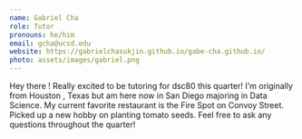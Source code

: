 ```yaml
---
name: Gabriel Cha
role: Tutor
pronouns: he/him
email: gcha@ucsd.edu
website: https://gabrielchasukjin.github.io/gabe-cha.github.io/
photo: assets/images/gabriel.png
---
```

Hey there ! Really excited to be tutoring for dsc80 this quarter! I'm originally from Houston , Texas but am here now in San Diego majoring in Data Science. My current favorite restaurant is the Fire Spot on Convoy Street. Picked up a new hobby on planting tomato seeds. Feel free to ask any questions throughout the quarter! 